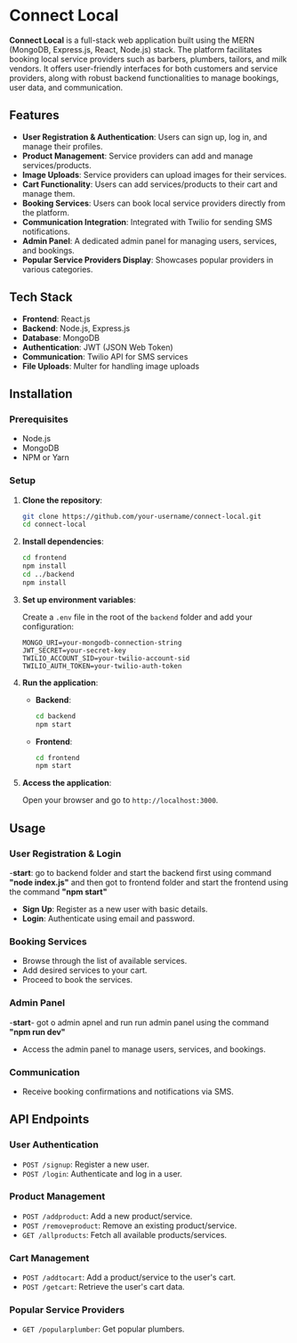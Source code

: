 # Connect Local

**Connect Local** is a full-stack web application built using the MERN (MongoDB, Express.js, React, Node.js) stack. The platform facilitates booking local service providers such as barbers, plumbers, tailors, and milk vendors. It offers user-friendly interfaces for both customers and service providers, along with robust backend functionalities to manage bookings, user data, and communication.

## Features

- **User Registration & Authentication**: Users can sign up, log in, and manage their profiles.
- **Product Management**: Service providers can add and manage services/products.
- **Image Uploads**: Service providers can upload images for their services.
- **Cart Functionality**: Users can add services/products to their cart and manage them.
- **Booking Services**: Users can book local service providers directly from the platform.
- **Communication Integration**: Integrated with Twilio for sending SMS notifications.
- **Admin Panel**: A dedicated admin panel for managing users, services, and bookings.
- **Popular Service Providers Display**: Showcases popular providers in various categories.

## Tech Stack

- **Frontend**: React.js
- **Backend**: Node.js, Express.js
- **Database**: MongoDB
- **Authentication**: JWT (JSON Web Token)
- **Communication**: Twilio API for SMS services
- **File Uploads**: Multer for handling image uploads

## Installation

### Prerequisites

- Node.js
- MongoDB
- NPM or Yarn

### Setup

1. **Clone the repository**:

   ```bash
   git clone https://github.com/your-username/connect-local.git
   cd connect-local
   ```

2. **Install dependencies**:

   ```bash
   cd frontend
   npm install
   cd ../backend
   npm install
   ```

3. **Set up environment variables**:

   Create a `.env` file in the root of the `backend` folder and add your configuration:

   ```
   MONGO_URI=your-mongodb-connection-string
   JWT_SECRET=your-secret-key
   TWILIO_ACCOUNT_SID=your-twilio-account-sid
   TWILIO_AUTH_TOKEN=your-twilio-auth-token
   ```

4. **Run the application**:

   - **Backend**:

     ```bash
     cd backend
     npm start
     ```

   - **Frontend**:

     ```bash
     cd frontend
     npm start
     ```

5. **Access the application**:

   Open your browser and go to `http://localhost:3000`.

## Usage

### User Registration & Login
-**start**: go to backend folder and start the backend first using command **"node index.js"**  and then got to frontend folder and start the frontend using the command **"npm start"**
- **Sign Up**: Register as a new user with basic details.
- **Login**: Authenticate using email and password.

### Booking Services

- Browse through the list of available services.
- Add desired services to your cart.
- Proceed to book the services.

### Admin Panel
-**start**- got o admin apnel and run run admin panel using the command **"npm run dev"**
- Access the admin panel to manage users, services, and bookings.

### Communication

- Receive booking confirmations and notifications via SMS.

## API Endpoints

### User Authentication

- `POST /signup`: Register a new user.
- `POST /login`: Authenticate and log in a user.

### Product Management

- `POST /addproduct`: Add a new product/service.
- `POST /removeproduct`: Remove an existing product/service.
- `GET /allproducts`: Fetch all available products/services.

### Cart Management

- `POST /addtocart`: Add a product/service to the user's cart.
- `POST /getcart`: Retrieve the user's cart data.

### Popular Service Providers

- `GET /popularplumber`: Get popular plumbers.

